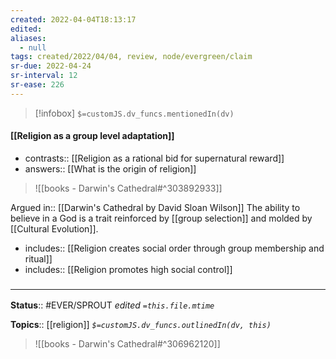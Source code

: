 ```yaml
---
created: 2022-04-04T18:13:17 
edited: 
aliases:
  - null
tags: created/2022/04/04, review, node/evergreen/claim
sr-due: 2022-04-24
sr-interval: 12
sr-ease: 226
---
```

> [!infobox]
`$=customJS.dv_funcs.mentionedIn(dv)`

#### [[Religion as a group level adaptation]] 

- contrasts:: [[Religion as a rational bid for supernatural reward]]
- answers:: [[What is the origin of religion]] 

> ![[books - Darwin's Cathedral#^303892933]]

Argued in:: [[Darwin's Cathedral by David Sloan Wilson]]
The ability to believe in a God is a trait reinforced by [[group selection]] and molded by [[Cultural Evolution]].

- includes:: [[Religion creates social order through group membership and ritual]]
- includes:: [[Religion promotes high social control]]

### <hr class="footnote"/>

**Status**:: #EVER/SPROUT
*edited `=this.file.mtime`*

**Topics**:: [[religion]]
*`$=customJS.dv_funcs.outlinedIn(dv, this)`*

> ![[books - Darwin's Cathedral#^306962120]]
